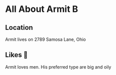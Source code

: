 # All About Armit B
## Location
Armit lives on 2789 Samosa Lane, Ohio
## Likes 🍆
Armit loves men. His preferred type are big and oily
